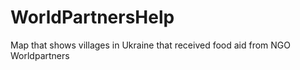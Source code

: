 # WorldPartnersHelp
Map that shows villages in Ukraine that received food aid from NGO Worldpartners 
